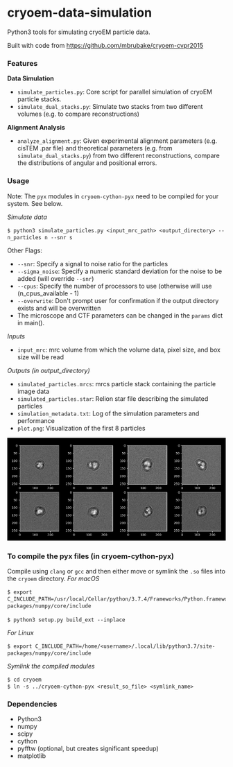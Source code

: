 # cryoem-data-simulation

Python3 tools for simulating cryoEM particle data.

Built with code from https://github.com/mbrubake/cryoem-cvpr2015

### Features
**Data Simulation**
* `simulate_particles.py`: Core script for parallel simulation of cryoEM particle stacks.
* `simulate_dual_stacks.py`: Simulate two stacks from two different volumes (e.g. to compare reconstructions)

**Alignment Analysis**
* `analyze_alignment.py`: Given experimental alignment parameters (e.g. cisTEM .par file) and theoretical parameters (e.g. from `simulate_dual_stacks.py`) from two different reconstructions, compare the distributions of angular and positional  errors.

### Usage

Note: The `pyx` modules in `cryoem-cython-pyx` need to be compiled for your system. See below.

*Simulate data*
```
$ python3 simulate_particles.py <input_mrc_path> <output_directory> --n_particles n --snr s
```
Other Flags:
* `--snr`: Specify a signal to noise ratio for the particles
* `--sigma_noise`: Specify a numeric standard deviation for the noise to be added (will override `--snr`)
* `--cpus`: Specify the number of processors to use (otherwise will use (n_cpus_available - 1)
* `--overwrite`: Don't prompt user for confirmation if the output directory exists and will be overwritten
* The microscope and CTF parameters can be changed in the `params` dict in main().

*Inputs*
* `input_mrc`: mrc volume from which the volume data, pixel size, and box size will be read

*Outputs (in output_directory)*
* `simulated_particles.mrcs`: mrcs particle stack containing the particle image data
* `simulated_particles.star`: Relion star file describing the simulated particles
* `simulation_metadata.txt`: Log of the simulation parameters and performance
* `plot.png`: Visualization of the first 8 particles

![plot example](reference/plot.png)

### To compile the pyx files (in cryoem-cython-pyx)
Compile using `clang` or `gcc` and then either move or symlink the `.so` files into the `cryoem` directory.
*For macOS*
```
$ export C_INCLUDE_PATH=/usr/local/Cellar/python/3.7.4/Frameworks/Python.framework/Versions/3.7/Headers:/usr/local/lib/python3.7/site-packages/numpy/core/include

$ python3 setup.py build_ext --inplace
```
*For Linux*
```
$ export C_INCLUDE_PATH=/home/<username>/.local/lib/python3.7/site-packages/numpy/core/include
```

*Symlink the compiled modules*
```
$ cd cryoem
$ ln -s ../cryoem-cython-pyx <result_so_file> <symlink_name>
```

### Dependencies
* Python3
* numpy
* scipy
* cython
* pyfftw (optional, but creates significant speedup)
* matplotlib

